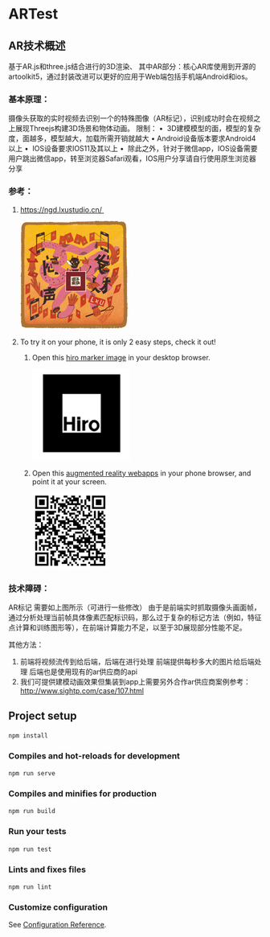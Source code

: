 # ARTest
## AR技术概述
基于AR.js和three.js结合进行的3D渲染、
其中AR部分：核心AR库使用到开源的artoolkit5，通过封装改进可以更好的应用于Web端包括手机端Android和ios。
### 基本原理：
摄像头获取的实时视频去识别一个的特殊图像（AR标记），识别成功时会在视频之上展现Threejs构建3D场景和物体动画。
限制：
•	 3D建模模型的面，模型的复杂度，面越多，模型越大，加载所需开销就越大
•	Android设备版本要求Android4以上
•	 IOS设备要求IOS11及其以上
•	 除此之外，针对于微信app，IOS设备需要用户跳出微信app，转至浏览器Safari观看，IOS用户分享请自行使用原生浏览器分享

### 参考：

1. https://ngd.lxustudio.cn/ 

   ![ngd-marker](/public/ngd-marker.png)

2. To try it on your phone, it is only 2 easy steps, check it out!
   1. Open this [hiro marker image](https://jeromeetienne.github.io/AR.js/data/images/HIRO.jpg) in your desktop browser. 

      ![hiro-marker](/public/hiro-marker.png)

   2. Open this [augmented reality webapps](https://jeromeetienne.github.io/AR.js/three.js/examples/mobile-performance.html) in your phone browser, and point it at your screen. 

      ![hiro-qrcode](/public/hiro-qrcode.png)

### 技术障碍：
AR标记 需要如上图所示（可进行一些修改） 由于是前端实时抓取摄像头画面帧，通过分析处理当前帧具体像素匹配标识码，那么过于复杂的标记方法（例如，特征点计算和训练图形等），在前端计算能力不足，以至于3D展现部分性能不足。

其他方法：
1.	前端将视频流传到给后端，后端在进行处理 前端提供每秒多大的图片给后端处理 后端也是使用现有的ar供应商的api
2.	我们可提供建模动画效果但集装到app上需要另外合作ar供应商案例参考：http://www.sightp.com/case/107.html




## Project setup
```
npm install
```

### Compiles and hot-reloads for development
```
npm run serve
```

### Compiles and minifies for production
```
npm run build
```

### Run your tests
```
npm run test
```

### Lints and fixes files
```
npm run lint
```

### Customize configuration
See [Configuration Reference](https://cli.vuejs.org/config/).
